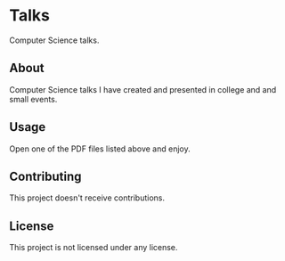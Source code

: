 # Talks

Computer Science talks.

## About

Computer Science talks I have created and presented in college and and small events.

## Usage

Open one of the PDF files listed above and enjoy.

## Contributing

This project doesn't receive contributions.

## License

This project is not licensed under any license.